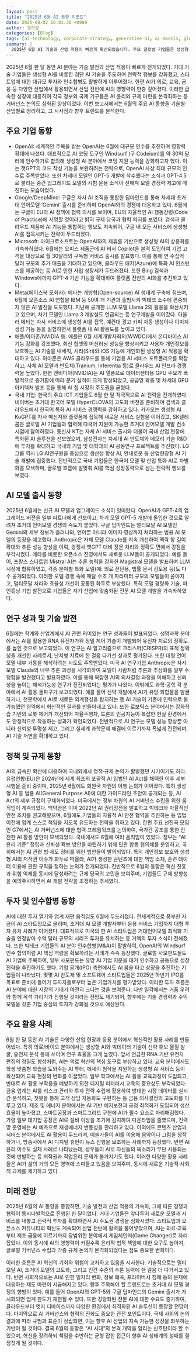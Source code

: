 ```yaml
---
layout: post
title: "2025년 6월 AI 동향 리포트"
date: 2025-08-02 16:01:30 +0900
author: 정하성
categories: [Blog]
tags: [ai-technology, corporate-strategy, generative-ai, ai-models, global-ai, korean-tech, ai-investment, ai-regulation]
summary: |
  2025년 6월 AI 기술과 산업 적용이 빠르게 확산되었습니다. 주요 글로벌 기업들은 생성형 AI 개발과 대규모 투자에 집중하고 있습니다. 국내 기업들도 한국어 특화 AI와 산업 맞춤형 기술 개발에 주력하고 있습니다. 각국 정부는 AI 윤리와 규제 마련으로 거버넌스 강화에 나섰습니다.
---
```


2025년 6월 한 달 동안 AI 분야는 기술 발전과 산업 적용이 빠르게 전개되었다. 거대 기술 기업들은 생성형 AI를 비롯한 첨단 AI 기술을 주도하며 전략적 행보를 강화했고, 스타트업에 대한 대규모 투자와 인수합병도 활발하게 이루어졌다. 한편 AI가 의료, 교육, 금융 등 다양한 산업에서 활용되면서 산업 전반에 AI의 영향력이 한층 깊어졌다. 이러한 급속한 성장에 대응하여 각국 정부와 국제 기구들은 AI 윤리와 규제 마련을 본격화하는 등 거버넌스 논의도 심화된 양상이었다. 이번 보고서에서는 6월의 주요 AI 동향을 기술별·산업별로 정리하고, 그 시사점과 향후 트렌드를 분석한다.

## 주요 기업 동향

- OpenAI: 세계적인 주목을 받는 OpenAI는 6월에 대규모 인수를 추진하며 영향력 확대에 나섰다. 대표적으로 AI 코딩 도구인 Windsurf (구 Codeium)를 약 30억 달러에 인수하기로 합의해 생성형 AI 분야에서 코딩 지원 능력을 강화하고자 했다. 이는 챗GPT의 코드 작성 기능을 보완하려는 전략으로, OpenAI 사상 최대 규모의 인수로 주목받았다. 또한 차세대 모델인 GPT-5 개발에 착수했다는 소식과 GPT-4.5로 불리는 중간 업그레이드 모델의 시험 운용 소식이 전해져 모델 경쟁력 제고에 매진하는 모습이었다.
- Google/DeepMind: 구글은 자사 AI 조직을 통합한 딥마인드를 통해 차세대 초거대 언어모델 ‘Gemini’ 출시를 준비하며 OpenAI와의 경쟁에 대응하고 있다. 6월에는 구글이 EU의 AI 정책에 협력 의사를 보이며, EU의 자율적인 AI 행동강령(Code of Practice)에 서명할 것이라고 밝혀 규제 당국과 협력 의지를 보였다. 검색과 클라우드 제품에 AI 기능을 통합하는 행보도 지속되어, 구글 내 모든 서비스에 생성형 AI를 접목시키는 전략이 두드러졌다.
- Microsoft: 마이크로소프트는 OpenAI와의 제휴를 기반으로 생성형 AI의 상용화를 가속화하였다. 6월에는 오피스 제품군에 AI 비서 Copilot을 본격 도입하여 기업 고객을 대상으로 월 30달러의 구독형 서비스 출시를 발표했다. 이를 통해 연 수십억 달러 규모의 추가 매출을 기대하고 있으며, 클라우드 애저(Azure)에 특화 AI 인스턴스를 제공하는 등 AI로 인한 사업 성장세가 두드러졌다. 또한 Bing 검색과 Windows에까지 GPT-4 기반 기능을 확대하여 플랫폼 전반의 AI화를 추진하고 있다.
- Meta(페이스북 모회사): 메타는 개방형(Open-source) AI 생태계 구축에 힘쓰며, 6월에 오픈소스 AI 연합을 IBM 등 50여 개 기관과 출범시켜 빅테크 소수에 편중되지 않은 AI 발전을 도모했다. 지난해 공개한 LLM 모델 Llama 2의 활용을 확산시키고 있으며, 차기 모델인 Llama 3 개발설도 언급되는 등 연구개발을 이어갔다. 아울러 메타는 자사 서비스에 생성형 AI를 접목, 예컨대 광고 카피 자동 생성이나 이미지 생성 기능 등을 실험하면서 플랫폼 내 AI 활용도를 높이고 있다.
- 애플/아마존/NVIDIA 등: 애플은 6월 세계개발자회의(WWDC)에서 온디바이스 AI 기능 강화를 강조했다. 최신 칩셋의 머신러닝 성능을 향상시키고 사용자 개인정보를 보호하는 AI 기술을 내세워, 시리(Siri)와 iOS 기능에 개인화된 생성형 AI 적용을 확대하고 있다. 아마존은 AWS 클라우드를 통해 기업용 AI 서비스 포트폴리오를 확장하고, 자체 AI 모델과 반도체(Tranium, Inferentia 등)로 클라우드 AI 인프라 경쟁력을 높였다. 한편 엔비디아(NVIDIA)는 AI 열풍으로 데이터센터용 GPU 수요가 폭발적으로 증가함에 따라 분기 실적이 크게 향상되었고, 공급망 확충 및 차세대 GPU 아키텍처 발표 등을 통해 AI 칩 시장의 주도권을 굳혔다.
- 국내 기업: 한국의 주요 ICT 기업들도 6월 한 달 적극적으로 AI 전략을 전개하였다. 네이버는 초거대 한국어 모델 HyperCLOVA의 고도화 버전을 준비하며 검색과 클라우드에서 한국어 특화 AI 서비스 경쟁력을 강화하고 있다. 카카오는 생성형 AI KoGPT를 자사 메신저와 플랫폼에 접목해 새로운 서비스 실험을 이어갔고, SK텔레콤은 글로벌 AI 기업들과 협력해 다국어 지원이 가능한 초거대 언어모델 개발 컨소시엄에 참여하였다. 통신사 KT는 자체 AI 서비스 출시와 더불어 국내 산업 현장에 특화된 AI 솔루션을 선보였으며, 삼성전자는 차세대 AI 반도체와 메모리 기술 R&D에 투자를 확대하고 국내외 기업 및 대학과의 AI 공동연구 프로젝트를 추진했다. LG그룹 역시 LG AI연구원을 중심으로 생산성 향상 AI, 안내로봇 등 산업현장형 AI 기술 개발에 집중했다. 전반적으로 국내 기업들은 한국어 모델 및 산업 특화 AI로 차별화를 모색하며, 글로벌 흐름에 발맞춰 AI를 핵심 성장동력으로 삼는 전략적 행보를 보였다.

## AI 모델 출시 동향

2025년 6월에는 신규 AI 모델과 업그레이드 소식이 잇따랐다. OpenAI가 GPT-4의 업그레이드 버전을 일부 파트너에게 선보이고, 차기 모델 GPT-5 개발에 돌입한 것으로 알려져 초거대 언어모델 경쟁의 속도가 붙었다. 구글 딥마인드는 멀티모달 AI 모델인 Gemini의 세부 정보가 흘러나와, 언어뿐 아니라 이미지·영상까지 처리하는 범용 AI 모델의 등장을 예고했다. Anthropic은 자체 모델 Claude를 지속 개선하여 맥락 창 길이 확대와 추론 성능 향상을 이뤄, 경쟁사 챗GPT 대비 장문 처리와 정확도 면에서 강점을 부각시켰다. 메타를 비롯한 오픈소스 진영에서도 새로운 LLM들이 공개되었다. 예를 들어, 프랑스 스타트업 Mistral AI는 추론 능력을 강화한 Magistral 모델을 발표하며 LLM 시장에 합류하였고, 각종 분야별 특화 모델(예: 의료 진단용, 법률 문서 검토용 등)도 다수 공개되었다. 이러한 모델 경쟁 속에 매달 수조 개 파라미터 규모의 모델들이 쏟아지고, 멀티모달 처리와 효율성 개선이 공통된 화두로 부상했다. 특히 모델 경량화 기술, 파인튜닝 기법 발전으로 기업들은 자기 산업에 맞춤화된 전문 AI 모델 개발을 가속화하였다.

## 연구 성과 및 기술 발전

6월에는 학계와 산업계에서 AI 관련 의미있는 연구 성과들이 발표되었다. 생명과학 분야에서는 AI를 활용한 RNA 유전자가위 정밀 제어 기술이 개발되어 유전자 치료의 정확도를 높인 것으로 보고되었다. 이 연구는 AI 알고리즘으로 크리스퍼(CRISPR)의 표적 정확성을 개선한 사례로서, 난치병 치료에 한 걸음 다가선 성과로 평가된다. 또한 대형 언어모델 내부 거동을 해석하려는 시도도 주목받았다. 미국 AI 연구기업 Anthropic은 자사 모델 Claude의 내부 추론 과정을 시각화하여 모델이 사람처럼 추론과 추상화를 일부 수행함을 발견했다고 발표하였다. 이를 통해 복잡한 AI의 의사결정 과정을 이해하고 신뢰성을 높이는 해석가능성 연구가 진전되었다는 평가가 나왔다. 이밖에도 과학·공학 각 분야에서 AI 활용 돌파구가 보고되었다. 예를 들어 신약 개발에서 AI가 유망 화합물을 발굴하거나, 천문학에서 AI로 새로운 외계행성을 탐지하는 등 AI 기술이 기존에 인력으로 불가능했던 영역에서 혁신적인 결과를 만들어내고 있다. 또한 로보틱스 분야에서는 강화학습 기반의 로봇 제어가 개선되어 자율주행차, 드론의 인공지능이 복잡한 현실 환경에서도 안정적으로 작동하는 성과가 확인되었다. 전반적으로 AI 연구는 모델 성능 향상뿐 아니라 신뢰성·투명성 제고, 그리고 실세계 과학문제 해결에 이르기까지 폭넓게 진전되며, AI 기술 저변을 확대하고 있다.

## 정책 및 규제 동향

AI의 급속한 확산에 대응하여 국내외에서 정책·규제 논의가 활발했던 시기이기도 하다. 유럽연합(EU)은 2024년에 세계 최초의 포괄적 AI 입법인 AI Act를 채택한 이후 세부 시행을 준비 중이며, 2025년 6월에도 회원국 차원의 이행 논의가 이어졌다. 특히 생성형 AI 등 범용 AI(General Purpose AI)에 대한 가이드라인 초안이 공개되는 등, AI Act의 세부 규정이 구체화되었다. 미국에서는 정부 차원의 AI 거버넌스 수립을 위한 움직임이 계속되었다. 백악관은 이미 2022년 AI 권리장전을 발표하고 빅테크와 자율적인 안전 조치를 권고해왔으며, 6월에도 기업들의 자율적 AI 안전 협약을 추진하는 등 입법 이전에 업계 스스로 책임을 지도록 유도하는 전략을 취하고 있다. 한편 주요 선진국 모임인 G7에서는 AI 거버넌스에 대한 협력 프레임워크를 논의하여, 국가간 공조를 통한 안전한 AI 활용 방안이 모색되었다. 국내에서도 6월에 여러 움직임이 있었다. 정부는 “AI 윤리 기준” 정립과 신뢰성 확보 방안을 마련하기 위해 민관 합동 협의체를 운영하고, 국회에서는 AI 관련 법·제도 정비를 위한 법안들이 발의되었다. 특히 개인정보 보호와 생성형 AI의 저작권 이슈가 화두로 떠올라, AI가 생성한 콘텐츠에 대한 책임 소재, 훈련 데이터 이용에 관한 규칙을 정하는 논의가 전개되었다. 전반적으로 6월의 동향은 혁신 진흥과 위험 억제를 동시에 달성하려는 규제 당국의 고민을 보여주며, 기업들도 규제 방향성을 예의주시하면서 AI 개발 전략을 조정하는 추세였다.

## 투자 및 인수합병 동향

AI에 대한 투자 열기와 업계 재편 움직임도 6월에 두드러졌다. 전세계적으로 풍부한 자금이 AI 스타트업으로 몰리며, 초거대 AI 모델 개발사부터 응용 서비스 기업까지 대형 투자 유치 사례가 이어졌다. 대표적으로 미국의 한 AI 스타트업은 거대언어모델 최적화 기술을 인정받아 수억 달러 규모의 시리즈 투자를 유치하는 등 거액의 투자 소식이 전해졌다. 또한 빅테크 기업들의 AI 분야 인수합병(M&A)이 활발하여, OpenAI의 Windsurf 인수 합의처럼 AI 핵심 역량을 확보하려는 사례가 속속 등장했다. 글로벌 사모펀드들도 AI 기업에 주목하여, 일부 사모펀드는 유망 AI 기업 지분을 대거 인수하고 공동으로 성장 전략을 추진하기도 했다. 기업 공개(IPO) 측면에서도 AI 붐을 타고 상장을 추진하는 기업들이 나타났다. 몇몇 AI 반도체 및 소프트웨어 스타트업들은 2025년 하반기 IPO를 목표로 준비에 들어가 투자자들로부터 높은 기업가치를 평가받았다. 이러한 투자 흐름은 AI 분야에 대한 시장의 기대가 여전히 크다는 것을 보여준다. 다만 일각에서는 거품 우려와 함께 옥석 가리기가 진행될 것이라는 전망도 제기되어, 향후에는 기술 경쟁력과 수익 모델을 갖춘 기업 중심의 투자가 강화될 것으로 예상된다.

## 주요 활용 사례

6월 한 달 동안 AI 기술은 다양한 산업 현장과 응용 분야에서 혁신적인 활용 사례를 만들어냈다. 특히 의료/바이오 분야에서는 생성형 AI와 빅데이터 기술이 신약 후보 물질 발굴, 유전체 분석 등에 쓰이며 연구 효율을 크게 높였다. 앞서 언급한 RNA 기반 유전자 편집의 정밀도 향상처럼, AI는 의료 혁신의 핵심 도구로 부상하고 있다. 교육 분야에서도 학생 맞춤형 학습을 도와주는 AI 튜터, 에세이 첨삭을 지원하는 생성형 AI 서비스 등이 확산되어 교육 현장의 변화를 이끌었다. 일부 학교에서는 AI 활용 교육과정이 도입되고, 반대로 AI 활용 부작용을 예방하기 위한 디지털 리터러시 교육의 중요성도 부각되었다. 금융 업계는 AI를 리스크 관리와 투자 전략 수립에 활용하여 방대한 시장 데이터를 실시간 분석하고, 챗봇을 통해 고객 상담 자동화도 구현하는 등 금융 의사결정의 고도화를 이루고 있다. 제조 및 에너지 분야에서는 AI 기반 예지보전과 공정 최적화가 도입되어 생산효율이 높아졌고, 스마트공장과 스마트그리드 구현에 AI가 필수 요소로 자리매김했다. 가령 일부 대기업 공장은 AI로 설비 이상을 조기에 감지하여 다운타임을 줄였으며, 전력망 운영에는 AI 예측으로 재생에너지 변동성을 관리하고 있다. 이외에도 콘텐츠 산업과 서비스 분야에서도 AI 활용이 두드러져, 예술가들이 AI를 이용해 음악이나 그림을 창작하거나, 방송사에서 AI 디지털 휴먼이 뉴스 진행을 보조하는 사례까지 등장했다. 반면 AI 윤리 이슈도 실제 사례로 나타났는데, 성우들이 AI로 자신들의 목소리가 무단 사용되는 것에 반발하는 등 저작권과 직업윤리 문제가 불거지기도 했다. 이러한 다양한 활용 사례들은 AI가 삶의 거의 모든 영역에 스며들고 있음을 보여주며, 동시에 새로운 기술적·사회적 과제를 제기하고 있다.

## 미래 전망

2025년 6월의 AI 동향을 종합하면, 기술 발전과 산업 적용의 가속화, 그에 따른 경쟁과 협력이 동시다발적으로 진행된 한 달이었다. 거대 기업들은 앞다투어 새로운 모델과 서비스를 내놓고 전략적 투자를 확대하면서 AI 주도권 경쟁을 심화시켰다. 스타트업과 오픈소스 커뮤니티의 혁신도 계속되어 산업 전반에 활력을 불어넣었으며, AI는 의료·교육부터 제조·금융에 이르기까지 광범위한 분야에서 게임체인저(Game Changer)로 자리잡았다. 이와 동시에 AI의 영향력이 커질수록 윤리적·법적 책임에 대한 요구도 높아져, 글로벌 거버넌스 수립과 각종 규제 논의가 본격화되었다는 점도 중요한 변화이다.

이러한 흐름은 AI 혁신의 기회와 위험이 교차하고 있음을 시사한다. 기술적으로는 멀티모달 AI, 초거대 모델의 고도화, 그리고 인간 수준의 추론 능력에 한 걸음 더 다가서고 있다. 반면 사회적으로는 AI로 인한 일자리 변화, 정보 왜곡, 프라이버시 침해 등의 문제에 대응하는 제도 마련이 시급해지고 있다. 향후 주목해야 할 트렌드로는 초거대 AI 모델 경쟁의 향방이 있다. 예를 들어 OpenAI의 GPT-5와 구글 딥마인드의 Gemini 출시가 가시화되면 업계 판도가 재편될 수 있다. 또한 경량화된 전문 AI에 대한 수요도 증가하여, 클라우드부터 엣지 디바이스까지 다양한 환경에서 최적화된 AI 솔루션이 등장할 전망이다. 마지막으로 AI 거버넌스와 협력의 진화도 중요한 관전 포인트이다. 국제 사회의 논의 결과에 따라 규범과 표준이 정립되면, 이는 향후 AI 산업의 지속 가능한 성장을 좌우하는 기반이 될 것이다. 결국 6월의 동향은 “AI 시대”의 본격 개막을 알리는 신호탄이라 할 수 있으며, 혁신을 장려하되 책임을 수반하는 균형 잡힌 접근이 향후 AI 생태계의 성패를 결정짓게 될 것이다.